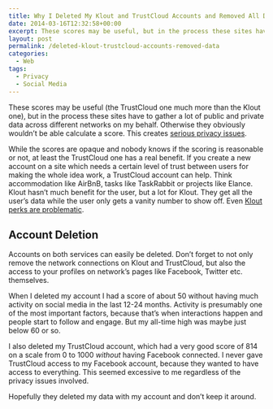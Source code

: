 ```yaml
---
title: Why I Deleted My Klout and TrustCloud Accounts and Removed All Data
date: 2014-03-16T12:32:58+00:00
excerpt: These scores may be useful, but in the process these sites have to gather a lot of public and private data across different networks.
layout: post
permalink: /deleted-klout-trustcloud-accounts-removed-data
categories:
  - Web
tags:
  - Privacy
  - Social Media
---
```

These scores may be useful (the TrustCloud one much more than the Klout one), but in the process these sites have to gather a lot of public and private data across different networks on my behalf. Otherwise they obviously wouldn’t be able calculate a score. This creates [serious privacy issues](https://michaelnordmeyer.github.io/klout-clever-way-collecting-user-data).

While the scores are opaque and nobody knows if the scoring is reasonable or not, at least the TrustCloud one has a real benefit. If you create a new account on a site which needs a certain level of trust between users for making the whole idea work, a TrustCloud account can help. Think accommodation like AirBnB, tasks like TaskRabbit or projects like Elance. Klout hasn’t much benefit for the user, but a lot for Klout. They get all the user’s data while the user only gets a vanity number to show off. Even [Klout perks are problematic](https://michaelnordmeyer.github.io/klout-clever-way-collecting-user-data).

## Account Deletion

Accounts on both services can easily be deleted. Don’t forget to not only remove the network connections on Klout and TrustCloud, but also the access to your profiles on network’s pages like Facebook, Twitter etc. themselves.

When I deleted my account I had a score of about 50 without having much activity on social media in the last 12-24 months. Activity is presumably one of the most important factors, because that’s when interactions happen and people start to follow and engage. But my all-time high was maybe just below 60 or so.

I also deleted my TrustCloud account, which had a very good score of 814 on a scale from 0 to 1000 _without_ having Facebook connected. I never gave TrustCloud access to my Facebook account, because they wanted to have access to everything. This seemed excessive to me regardless of the privacy issues involved.

Hopefully they deleted my data with my account and don’t keep it around.